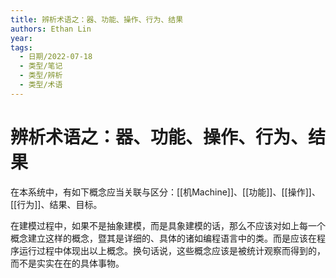 ```yaml
---
title: 辨析术语之：器、功能、操作、行为、结果
authors: Ethan Lin
year:
tags:
  - 日期/2022-07-18 
  - 类型/笔记 
  - 类型/辨析 
  - 类型/术语 
---
```



# 辨析术语之：器、功能、操作、行为、结果





在本系统中，有如下概念应当关联与区分：[[机Machine]]、[[功能]]、[[操作]]、[[行为]]、结果、目标。

在建模过程中，如果不是抽象建模，而是具象建模的话，那么不应该对如上每一个概念建立这样的概念，暨其是详细的、具体的诸如编程语言中的类。而是应该在程序运行过程中体现出以上概念。换句话说，这些概念应该是被统计观察而得到的，而不是实实在在的具体事物。